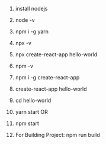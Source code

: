 1. install nodejs
2. node -v
3. npm i -g yarn

4. npx -v 
5. npx create-react-app hello-world 

4. npm -v
5. npm i -g create-react-app
6. create-react-app hello-world

7. cd hello-world
8. yarn start 
OR
8. npm start

9. For Building Project:  npm run build